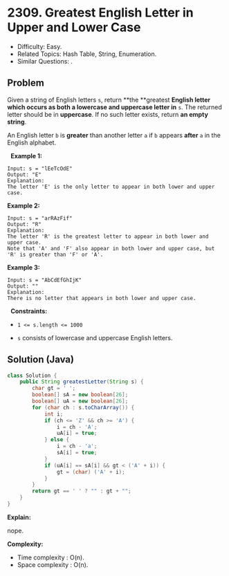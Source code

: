 # 2309. Greatest English Letter in Upper and Lower Case

- Difficulty: Easy.
- Related Topics: Hash Table, String, Enumeration.
- Similar Questions: .

## Problem

Given a string of English letters ```s```, return **the **greatest **English letter which occurs as **both** a lowercase and uppercase letter in** ```s```. The returned letter should be in **uppercase**. If no such letter exists, return **an empty string**.

An English letter ```b``` is **greater** than another letter ```a``` if ```b``` appears **after** ```a``` in the English alphabet.

 
**Example 1:**

```
Input: s = "lEeTcOdE"
Output: "E"
Explanation:
The letter 'E' is the only letter to appear in both lower and upper case.
```

**Example 2:**

```
Input: s = "arRAzFif"
Output: "R"
Explanation:
The letter 'R' is the greatest letter to appear in both lower and upper case.
Note that 'A' and 'F' also appear in both lower and upper case, but 'R' is greater than 'F' or 'A'.
```

**Example 3:**

```
Input: s = "AbCdEfGhIjK"
Output: ""
Explanation:
There is no letter that appears in both lower and upper case.
```

 
**Constraints:**


	
- ```1 <= s.length <= 1000```
	
- ```s``` consists of lowercase and uppercase English letters.



## Solution (Java)

```java
class Solution {
    public String greatestLetter(String s) {
        char gt = ' ';
        boolean[] sA = new boolean[26];
        boolean[] uA = new boolean[26];
        for (char ch : s.toCharArray()) {
            int i;
            if (ch <= 'Z' && ch >= 'A') {
                i = ch - 'A';
                uA[i] = true;
            } else {
                i = ch - 'a';
                sA[i] = true;
            }
            if (uA[i] == sA[i] && gt < ('A' + i)) {
                gt = (char) ('A' + i);
            }
        }
        return gt == ' ' ? "" : gt + "";
    }
}
```

**Explain:**

nope.

**Complexity:**

* Time complexity : O(n).
* Space complexity : O(n).
